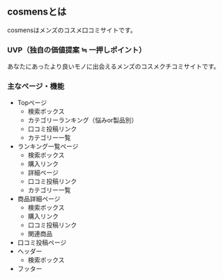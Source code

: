 ## cosmensとは
cosmensはメンズのコスメ口コミサイトです。
### UVP（独自の価値提案 ≒ 一押しポイント）
あなたにあったより良いモノに出会えるメンズのコスメクチコミサイトです。
### 主なページ・機能
- Topページ
    - 検索ボックス
    - カテゴリーランキング（悩みor製品別）
    - 口コミ投稿リンク
    - カテゴリー一覧
- ランキング一覧ページ
    - 検索ボックス
    - 購入リンク
    - 詳細ページ
    - 口コミ投稿リンク
    - カテゴリー一覧
- 商品詳細ページ
    - 検索ボックス
    - 購入リンク
    - 口コミ投稿リンク
    - 関連商品
- 口コミ投稿ページ
- ヘッダー
  - 検索ボックス
- フッター  
